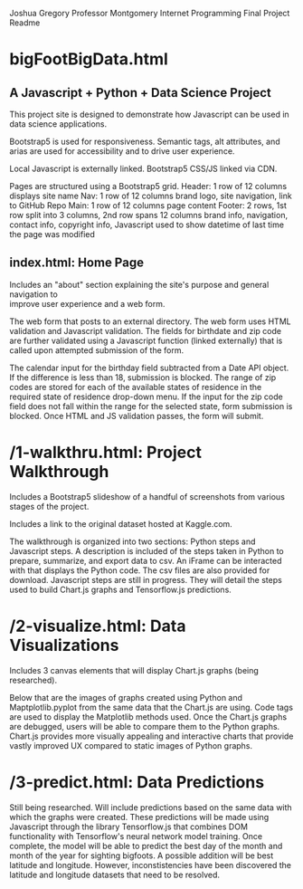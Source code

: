 Joshua Gregory
Professor Montgomery
Internet Programming
Final Project Readme

# bigFootBigData.html
## A Javascript + Python + Data Science Project

This project site is designed to demonstrate how Javascript can
be used in data science applications.

Bootstrap5 is used for responsiveness. Semantic tags, alt attributes, 
and arias are used for accessibility and to drive user experience.

Local Javascript is externally linked. Bootstrap5 CSS/JS linked via CDN.

Pages are structured using a Bootstrap5 grid. 
Header: 1 row of 12 columns
  displays site name
Nav: 1 row of 12 columns
  brand logo, site navigation, link to GitHub Repo
Main: 1 row of 12 columns
  page content
Footer: 2 rows, 1st row split into 3 columns, 2nd row spans 12 columns
  brand info, navigation, contact info, copyright info,
  Javascript used to show datetime of last time the page was modified

## index.html: Home Page
  Includes an "about" section explaining the site's purpose and general navigation to   
  improve user experience and a web form.

  The web form that posts to an external directory. The web form uses HTML validation
  and Javascript validation. The fields for birthdate and zip code are further validated 
  using a Javascript function (linked externally) that is called upon attempted submission   of the form.  

  The calendar input for the birthday field subtracted from a Date API object. If the 
  difference is less than 18, submission is blocked. The range of zip codes are stored for 
  each of the available states of residence in the required state of residence drop-down 
  menu. If the input for the zip code field does not fall within the range for the 
  selected state, form submission is blocked. Once HTML and JS validation passes, the form
  will submit.

# /1-walkthru.html: Project Walkthrough
  Includes a Bootstrap5 slideshow of a handful of screenshots from various stages of the
  project. 

  Includes a link to the original dataset hosted at Kaggle.com.

  The walkthrough is organized into two sections: Python steps and Javascript steps.
  A description is included of the steps taken in Python to prepare, summarize, and export 
  data to csv. An iFrame can be interacted with that displays the Python code. The csv
  files are also provided for download. Javascript steps are still in progress. They will
  detail the steps used to build Chart.js graphs and Tensorflow.js predictions.

# /2-visualize.html: Data Visualizations
  Includes 3 canvas elements that will display Chart.js graphs (being researched).

  Below that are the images of graphs created using Python and Maptplotlib.pyplot from the 
  same data that the Chart.js are using. Code tags are used to display the Matplotlib 
  methods used. Once the Chart.js graphs are debugged, users will be able to compare them
  to the Python graphs. Chart.js provides more visually appealing and interactive charts
  that provide vastly improved UX compared to static images of Python graphs.

# /3-predict.html: Data Predictions
  Still being researched. Will include predictions based on the same data with which the 
  graphs were created. These predictions will be made using Javascript through the library
  Tensorflow.js that combines DOM functionality with Tensorflow's neural network model 
  training. Once complete, the model will be able to predict the best day of the month
  and month of the year for sighting bigfoots. A possible addition will be best
  latitude and longitude. However, inconstistencies have been discovered the latitude
  and longitude datasets that need to be resolved.